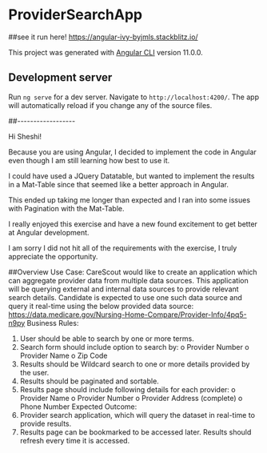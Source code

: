 
# ProviderSearchApp

##see it run here! https://angular-ivy-byjmls.stackblitz.io/

This project was generated with [Angular CLI](https://github.com/angular/angular-cli) version 11.0.0.

## Development server

Run `ng serve` for a dev server. Navigate to `http://localhost:4200/`. The app will automatically reload if you change any of the source files.


##------------------

Hi Sheshi!

Because you are using Angular, I decided to implement the code in Angular even though I am still learning how best to use it.

I could have used a JQuery Datatable, but wanted to implement the results in a Mat-Table since that seemed like a better approach in Angular.

This ended up taking me longer than expected and I ran into some issues with Pagination with the Mat-Table.  

I really enjoyed this exercise and have a new found excitement to get better at Angular development.  

I am sorry I did not hit all of the requirements with the exercise, I truly appreciate the opportunity.


##Overview
Use Case:
CareScout would like to create an application which can aggregate provider data from multiple data sources.
This application will be querying external and internal data sources to provide relevant search details.
Candidate is expected to use one such data source and query it real-time using the below provided data source: 
https://data.medicare.gov/Nursing-Home-Compare/Provider-Info/4pq5-n9py
Business Rules:
1.	User should be able to search by one or more terms.
2.	Search form should include option to search by: 
o	Provider Number
o	Provider Name
o	Zip Code
3.	Results should be Wildcard search to one or more details provided by the user.
4.	Results should be paginated and sortable.
5.	Results page should include following details for each provider:
o	Provider Name
o	Provider Number
o	Provider Address (complete)
o	Phone Number
Expected Outcome:
1.	Provider search application, which will query the dataset in real-time to provide results.
2.	Results page can be bookmarked to be accessed later. Results should refresh every time it is accessed. 


